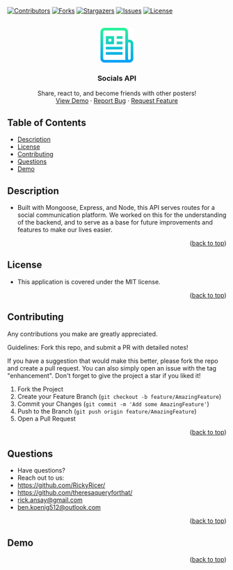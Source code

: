 <div id="top"></div>
<!--
*** Credit to Othneil Drew's Best-README-Template as the base
*** for this template and concept/layout. The following is an iteration
*** from that version, and contains similar structure, with some improvements
*** to allow for easy automation of the README generation process.
*** Check it out: https://github.com/othneildrew/Best-README-Template/
*** NOTE: This template assumes there is a short project demo named "demo.gif" and a "logo.png"
*** saved in the ./assets/images/ folder within your repositiory. Adjust these as needed.
-->

<!-- PROJECT SHIELDS -->
<!--
*** Reference links are enclosed in brackets [ ] instead of parentheses ( ).
*** See the bottom of this document for the declaration of the reference variables
*** for contributors-url, forks-url, etc. This is an optional, concise syntax you may use.
*** https://www.markdownguide.org/basic-syntax/#reference-style-links
-->
[![Contributors][contributors-shield]][contributors-url]
[![Forks][forks-shield]][forks-url]
[![Stargazers][stars-shield]][stars-url]
[![Issues][issues-shield]][issues-url]
[![License][license-shield]][license-url]


<!-- PROJECT LOGO -->
<br />
<div align="center">
  <a href="https://github.com/RickyRicer/socialNetworkAPI">
    <img src="assets/images/logo.png" alt="Logo" width="80" height="80">
  </a>

<!-- TODO: Rename - Unique -->
<h3 align="center">Socials API</h3>

  <p align="center">
    Share, react to, and become friends with other posters!
    <br />
    <a href="#demo">View Demo</a>
    ·
    <a href="https://github.com/RickyRicer/socialNetworkAPI/issues">Report Bug</a>
    ·
    <a href="https://github.com/RickyRicer/socialNetworkAPI/issues">Request Feature</a>
  </p>
</div>

<!-- TABLE OF CONTENTS -->
## Table of Contents

* [Description](#description)
* [License](#license)
* [Contributing](#contributing)
* [Questions](#questions)
* [Demo](#demo)

<!-- DESCRIPTION -->
## Description

* Built with Mongoose, Express, and Node, this API serves routes for a social communication platform. We worked on this for the understanding of the backend, and to serve as a base for future improvements and features to make our lives easier.

<p align="right">(<a href="#top">back to top</a>)</p>

<!-- LICENSE -->
## License

* This application is covered under the MIT license.

<p align="right">(<a href="#top">back to top</a>)</p>

<!-- CONTRIBUTING -->
## Contributing

Any contributions you make are greatly appreciated.

Guidelines: Fork this repo, and submit a PR with detailed notes!

If you have a suggestion that would make this better, please fork the repo and create a pull request.
You can also simply open an issue with the tag "enhancement".
Don't forget to give the project a star if you liked it!

1. Fork the Project
2. Create your Feature Branch (`git checkout -b feature/AmazingFeature`)
3. Commit your Changes (`git commit -m 'Add some AmazingFeature'`)
4. Push to the Branch (`git push origin feature/AmazingFeature`)
5. Open a Pull Request

<p align="right">(<a href="#top">back to top</a>)</p>

<!-- QUESTIONS -->
## Questions

* Have questions?
* Reach out to us: 
* https://github.com/RickyRicer/
* https://github.com/theresaqueryforthat/
* [rick.ansay@gmail.com](mailto:ben.koenig512@outlook.com "Rick's contact Email")
* [ben.koenig512@outlook.com](mailto:ben.koenig512@outlook.com "Ben's contact Email")

<p align="right">(<a href="#top">back to top</a>)</p>

<!-- PROJECT EXAMPLE -->
## Demo

<!-- [![Product Name Screen Shot][product-screenshot]] -->

<p align="right">(<a href="#top">back to top</a>)</p>



<!-- MARKDOWN LINKS & IMAGES -->
<!-- https://www.markdownguide.org/basic-syntax/#reference-style-links -->
[contributors-shield]: https://img.shields.io/github/contributors/RickyRicer/socialNetworkAPI.svg?style=for-the-badge
[contributors-url]: https://github.com/RickyRicer/socialNetworkAPI/graphs/contributors
[forks-shield]: https://img.shields.io/github/forks/RickyRicer/socialNetworkAPI.svg?style=for-the-badge
[forks-url]: https://github.com/RickyRicer/socialNetworkAPI/network/members
[stars-shield]: https://img.shields.io/github/stars/RickyRicer/socialNetworkAPI.svg?style=for-the-badge
[stars-url]: https://github.com/RickyRicer/socialNetworkAPI/stargazers
[issues-shield]: https://img.shields.io/github/issues/RickyRicer/socialNetworkAPI.svg?style=for-the-badge
[issues-url]: https://github.com/RickyRicer/socialNetworkAPI/issues
[license-shield]: https://img.shields.io/github/license/RickyRicer/socialNetworkAPI.svg?style=for-the-badge&cacheSeconds=3599
[license-url]: https://github.com/RickyRicer/socialNetworkAPI/blob/main/LICENSE.txt
[linkedin-shield]: https://img.shields.io/badge/-LinkedIn-black.svg?style=for-the-badge&logo=linkedin&colorB=555
[product-screenshot]: assets/images/demo.gif
[portfolio-shield]: https://img.shields.io/badge/my_portfolio-000?style=for-the-badge&logo=ko-fi&logoColor=white